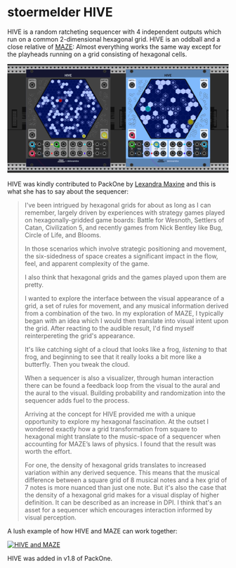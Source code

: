 # stoermelder HIVE

HIVE is a random ratcheting sequencer with 4 independent outputs which run on a common 2-dimensional hexagonal grid. HIVE is an oddball and a close relative of [MAZE](./Maze.md): Almost everything works the same way except for the playheads running on a grid consisting of hexagonal cells.

![HIVE Intro](./Hive-intro.gif)

HIVE was kindly contributed to PackOne by [Lexandra Maxine](https://github.com/xandramax) and this is what she has to say about the sequencer:  

> I've been intrigued by hexagonal grids for about as long as I can remember, largely driven by experiences with strategy games played on hexagonally-gridded game boards: Battle for Wesnoth, Settlers of Catan, Civilization 5, and recently games from Nick Bentley like Bug, Circle of Life, and Blooms.
> 
> In those scenarios which involve strategic positioning and movement, the six-sidedness of space creates a significant impact in the flow, feel, and apparent complexity of the game.
>
> I also think that hexagonal grids and the games played upon them are pretty.
> 
> I wanted to explore the interface between the visual appearance of a grid, a set of rules for movement, and any musical information derived from a combination of the two. In my exploration of MAZE, I typically began with an idea which I would then translate into visual intent upon the grid. After reacting to the audible result, I'd find myself reinterpereting the grid's appearance.
> 
> It's like catching sight of a cloud that looks like a frog, *listening* to that frog, and beginning to see that it really looks a bit more like a butterfly. Then you tweak the cloud.
> 
> When a sequencer is also a visualizer, through human interaction there can be found a feedback loop from the visual to the aural and the aural to the visual. Building probability and randomization into the sequencer adds fuel to the process.
> 
> Arriving at the concept for HIVE provided me with a unique opportunity to explore my hexagonal fascination. At the outset I wondered exactly how a grid transformation from square to hexagonal might translate to the music-space of a sequencer when accounting for MAZE’s laws of physics. I found that the result was worth the effort.
> 
> For one, the density of hexagonal grids translates to increased variation within any derived sequence. This means that the musical difference between a square grid of 8 musical notes and a hex grid of 7 notes is more nuanced than just one note. But it's also the case that the density of a hexagonal grid makes for a visual display of higher definition. It can be described as an increase in DPI. I think that's an asset for a sequencer which encourages interaction informed by visual perception.

A lush example of how HIVE and MAZE can work together:

[![HIVE and MAZE](https://img.youtube.com/vi/KYbfuj7EbbQ/0.jpg)](https://www.youtube.com/watch?v=KYbfuj7EbbQ)

HIVE was added in v1.8 of PackOne.

